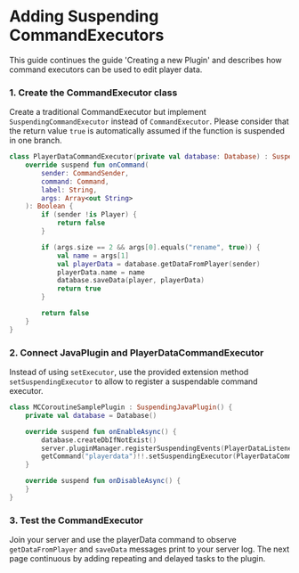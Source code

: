 # Adding Suspending CommandExecutors

This guide continues the guide 'Creating a new Plugin' and describes how command executors can be used to edit player
data.

### 1. Create the CommandExecutor class

Create a traditional CommandExecutor but implement ``SuspendingCommandExecutor`` instead of ``CommandExecutor``. Please
consider that the return value ``true`` is automatically assumed if the function is suspended in one branch.

````kotlin
class PlayerDataCommandExecutor(private val database: Database) : SuspendingCommandExecutor {
    override suspend fun onCommand(
        sender: CommandSender,
        command: Command,
        label: String,
        args: Array<out String>
    ): Boolean {
        if (sender !is Player) {
            return false
        }

        if (args.size == 2 && args[0].equals("rename", true)) {
            val name = args[1]
            val playerData = database.getDataFromPlayer(sender)
            playerData.name = name
            database.saveData(player, playerData)
            return true
        }

        return false
    }
}
````

### 2. Connect JavaPlugin and PlayerDataCommandExecutor

Instead of using ``setExecutor``, use the provided extension method ``setSuspendingExecutor`` to allow to register a
suspendable command executor.

````kotlin
class MCCoroutineSamplePlugin : SuspendingJavaPlugin() {
    private val database = Database()

    override suspend fun onEnableAsync() {
        database.createDbIfNotExist()
        server.pluginManager.registerSuspendingEvents(PlayerDataListener(database), plugin)
        getCommand("playerdata")!!.setSuspendingExecutor(PlayerDataCommandExecutor(database))
    }

    override suspend fun onDisableAsync() {
    }
}
````

### 3. Test the CommandExecutor

Join your server and use the playerData command to observe ``getDataFromPlayer`` and ``saveData`` messages print to your server log.
The next page continuous by adding repeating and delayed tasks to the plugin.
